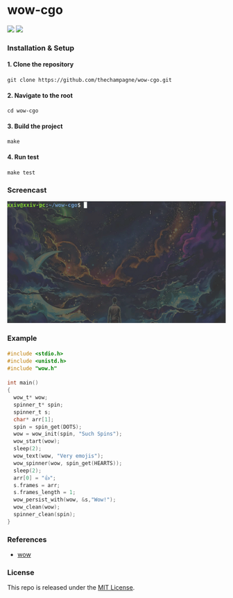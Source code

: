 # wow-cgo

[![](https://img.shields.io/github/v/tag/thechampagne/wow-cgo?label=version)](https://github.com/thechampagne/wow-cgo/releases/latest) [![](https://img.shields.io/github/license/thechampagne/wow-cgo)](https://github.com/thechampagne/wow-cgo/blob/main/LICENSE)
### Installation & Setup

#### 1. Clone the repository
```
git clone https://github.com/thechampagne/wow-cgo.git
```
#### 2. Navigate to the root
```
cd wow-cgo
```
#### 3. Build the project
```
make
```
#### 4. Run test
```
make test
```

### Screencast
<img src="https://raw.githubusercontent.com/thechampagne/wow-cgo/main/.github/assets/screencast.gif"/> 

### Example

```c
#include <stdio.h>
#include <unistd.h>
#include "wow.h"

int main()
{
  wow_t* wow;
  spinner_t* spin;
  spinner_t s;
  char* arr[1];
  spin = spin_get(DOTS);
  wow = wow_init(spin, "Such Spins");
  wow_start(wow);
  sleep(2);
  wow_text(wow, "Very emojis");
  wow_spinner(wow, spin_get(HEARTS));
  sleep(2);
  arr[0] = "👍"; 
  s.frames = arr;
  s.frames_length = 1;
  wow_persist_with(wow, &s,"Wow!");
  wow_clean(wow);
  spinner_clean(spin);
}
```

### References
 - [wow](https://github.com/gernest/wow)

### License

This repo is released under the [MIT License](https://github.com/thechampagne/wow-cgo/blob/main/LICENSE).
